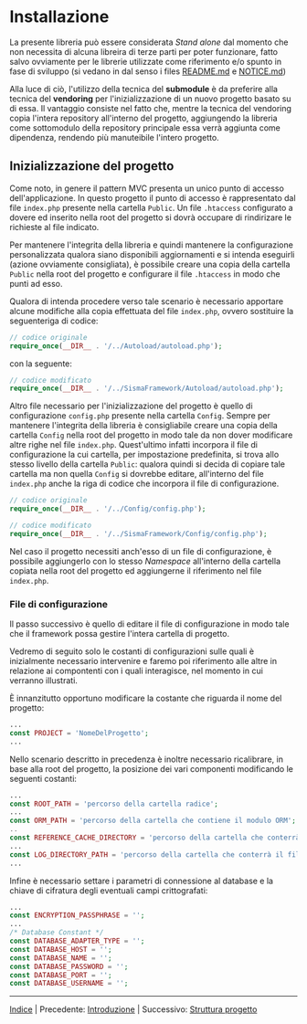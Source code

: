 # Installazione

La presente libreria può essere considerata *Stand alone* dal momento che non necessita di alcuna libreira di terze parti per poter funzionare, fatto salvo ovviamente per le librerie utilizzate come riferimento e/o spunto in fase di sviluppo (si vedano in dal senso i files [README.md](../README.md) e [NOTICE.md](../NOTICE.md))

Alla luce di ciò, l'utilizzo della tecnica del **submodule** è da preferire alla tecnica del **vendoring** per l'inizializzazione di un nuovo progetto basato su di essa. Il vantaggio consiste nel fatto che, mentre la tecnica del vendoring copia l'intera repository all'interno del progetto, aggiungendo la libreria come sottomodulo della repository principale essa verrà aggiunta come dipendenza, rendendo più manuteibile l'intero progetto.

## Inizializzazione del progetto

Come noto, in genere il pattern MVC presenta un unico punto di accesso dell'applicazione. In questo progetto il punto di accesso è rappresentato dal file `index.php` presente nella cartella `Public`. Un file `.htaccess` configurato a dovere ed inserito nella root del progetto si dovrà occupare di rindirizare le richieste al file indicato.

Per mantenere l'integrita della libreria e quindi mantenere la configurazione personalizzata qualora siano disponibili aggiornamenti e si intenda eseguirli (azione ovviamente consigliata), è possibile creare una copia della cartella `Public` nella root del progetto e configurare il file `.htaccess` in modo che punti ad esso.

Qualora di intenda procedere verso tale scenario è necessario apportare alcune modifiche alla copia effettuata del file `index.php`, ovvero sostituire la seguenteriga di codice:

```php
// codice originale
require_once(__DIR__ . '/../Autoload/autoload.php');
```

con la seguente:

```php
// codice modificato
require_once(__DIR__ . '/../SismaFramework/Autoload/autoload.php');
```

Altro file necessario per l'inizializzazione del progetto è quello di configurazione `config.php` presente nella cartella `Config`. Sempre per mantenere l'integrita della libreria è consigliabile creare una copia della cartella `Config` nella root del progetto in modo tale da non dover modificare altre righe nel file `index.php`. Quest'ultimo infatti incorpora il file di configurazione la cui cartella, per impostazione predefinita, si trova allo stesso livello della cartella `Public`: qualora quindi si decida di copiare tale cartella ma non quella `Config` si dovrebbe editare, all'interno del file `index.php` anche la riga di codice che incorpora il file di configurazione.

```php
// codice originale
require_once(__DIR__ . '/../Config/config.php');

// codice modificato
require_once(__DIR__ . '/../SismaFramework/Config/config.php');
```

Nel caso il progetto necessiti anch'esso di un file di configurazione, è possibile aggiungerlo con lo stesso *Namespace* all'interno della cartella copiata nella root del progetto ed aggiungerne il riferimento nel file `index.php`.

### File di configurazione

Il passo successivo è quello di editare il file di configurazione in modo tale che il framework possa gestire l'intera cartella di progetto.

Vedremo di seguito solo le costanti di configurazioni sulle quali è inizialmente necessario  intervenire e faremo poi riferimento alle altre in relazione ai compontenti con i quali interagisce, nel momento in cui verranno illustrati.

È innanzitutto opportuno modificare la costante che riguarda il nome del progetto:

```php
...
const PROJECT = 'NomeDelProgetto';
...
```

Nello scenario descritto in precedenza è inoltre necessario ricalibrare, in base alla root del progetto, la posizione dei vari componenti modificando le seguenti costanti:

```php
...
const ROOT_PATH = 'percorso della cartella radice';
...
const ORM_PATH = 'percorso della cartella che contiene il modulo ORM';
..
const REFERENCE_CACHE_DIRECTORY = 'percorso della cartella che conterrà la cache delle referenze';
...
const LOG_DIRECTORY_PATH = 'percorso della cartella che conterrà il file di log';
...
```

Infine è necessario settare i parametri di connessione al database e la chiave di cifratura degli eventuali campi crittografati:

```php
...
const ENCRYPTION_PASSPHRASE = '';
...
/* Database Constant */
const DATABASE_ADAPTER_TYPE = '';
const DATABASE_HOST = '';
const DATABASE_NAME = '';
const DATABASE_PASSWORD = '';
const DATABASE_PORT = '';
const DATABASE_USERNAME = '';
```

---

[Indice](index.md) | Precedente: [Introduzione](overview.md) | Successivo: [Struttura progetto](project-folder-structure.md)
